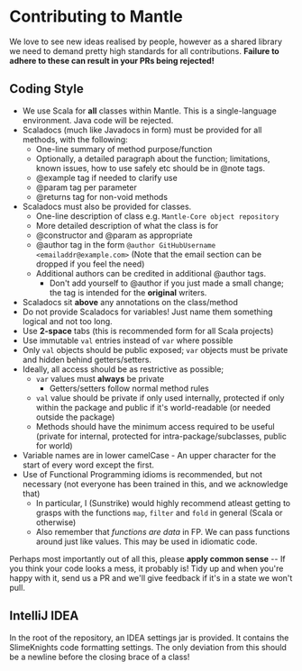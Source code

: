 Contributing to Mantle
======================

We love to see new ideas realised by people, however as a shared library we need to demand pretty high standards for all contributions.
**Failure to adhere to these can result in your PRs being rejected!**

## Coding Style
- We use Scala for **all** classes within Mantle. This is a single-language environment. Java code will be rejected.
- Scaladocs (much like Javadocs in form) must be provided for all methods, with the following:
    - One-line summary of method purpose/function
    - Optionally, a detailed paragraph about the function; limitations, known issues, how to use safely etc should be in @note tags.
    - @example tag if needed to clarify use
    - @param tag per parameter
    - @returns tag for non-void methods
- Scaladocs must also be provided for classes.
    - One-line description of class e.g. `Mantle-Core object repository`
    - More detailed description of what the class is for
    - @constructor and @param as appropriate
    - @author tag in the form `@author GitHubUsername <emailaddr@example.com>` (Note that the email section can be dropped if you feel the need)
    - Additional authors can be credited in additional @author tags.
        - Don't add yourself to @author if you just made a small change; the tag is intended for the **original** writers.
- Scaladocs sit **above** any annotations on the class/method
- Do not provide Scaladocs for variables! Just name them something logical and not too long.
- Use **2-space** tabs (this is recommended form for all Scala projects)
- Use immutable `val` entries instead of `var` where possible
- Only `val` objects should be public exposed; `var` objects must be private and hidden behind getters/setters.
- Ideally, all access should be as restrictive as possible;
    - `var` values must **always** be private
        - Getters/setters follow normal method rules
    - `val` value should be private if only used internally, protected if only within the package and public if it's world-readable (or needed outside the package)
    - Methods should have the minimum access required to be useful (private for internal, protected for intra-package/subclasses, public for world)
- Variable names are in lower camelCase - An upper character for the start of every word except the first.
- Use of Functional Programming idioms is recommended, but not necessary (not everyone has been trained in this, and we acknowledge that)
    - In particular, I (Sunstrike) would highly recommend atleast getting to grasps with the functions `map`, `filter` and `fold` in general (Scala or otherwise)
    - Also remember that *functions are data* in FP. We can pass functions around just like values. This may be used in idiomatic code.

Perhaps most importantly out of all this, please **apply common sense** -- If you think your code looks a mess, it probably is! Tidy up and when you're happy with it, send us a PR and we'll give feedback if it's in a state we won't pull.

## IntelliJ IDEA
In the root of the repository, an IDEA settings jar is provided. It contains the SlimeKnights code formatting settings. The only deviation from this should be a newline before the closing brace of a class!
